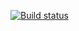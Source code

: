 [![Build status](https://ci.appveyor.com/api/projects/status/6m6uwc5s9gp8l64i?svg=true)](https://ci.appveyor.com/project/DurckinaMilana/regular-expressions)